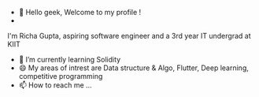 - 👋 Hello geek, Welcome to my profile !
- 
I'm Richa Gupta, aspiring software engineer and a 3rd year IT undergrad at KIIT

- 🌱 I’m currently learning Solidity
- 😄 My areas of intrest are Data structure & Algo, Flutter, Deep learning, competitive programming
- 📫 How to reach me ...

<!---
ravencode69/ravencode69 is a ✨ special ✨ repository because its `README.md` (this file) appears on your GitHub profile.
You can click the Preview link to take a look at your changes.
--->
